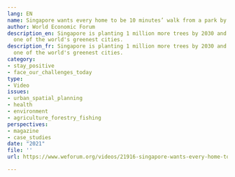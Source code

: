 ```yaml
---
lang: EN
name: Singapore wants every home to be 10 minutes’ walk from a park by 2030
author: World Economic Forum
description_en: Singapore is planting 1 million more trees by 2030 and is becoming
  one of the world's greenest cities.
description_fr: Singapore is planting 1 million more trees by 2030 and is becoming
  one of the world's greenest cities.
category:
- stay_positive
- face_our_challenges_today
type:
- Video
issues:
- urban_spatial_planning
- health
- environment
- agriculture_forestry_fishing
perspectives:
- magazine
- case_studies
date: "2021"
file: ''
url: https://www.weforum.org/videos/21916-singapore-wants-every-home-to-be-10-minutes-walk-from-a-park-by-2030

---
```

